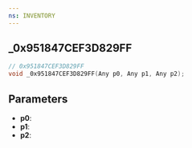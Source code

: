 ```yaml
---
ns: INVENTORY
---
```

## _0x951847CEF3D829FF

```c
// 0x951847CEF3D829FF
void _0x951847CEF3D829FF(Any p0, Any p1, Any p2);
```

## Parameters
* **p0**:
* **p1**:
* **p2**:
